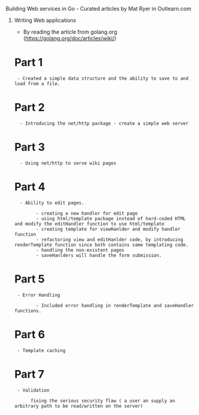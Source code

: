 Building Web services in Go - Curated articles by Mat Ryer in Outlearn.com

1) Writing Web applications
     - By reading the article from golang.org (https://golang.org/doc/articles/wiki/)

     # Part 1

        - Created a simple data structure and the ability to save to and load from a file.

     # Part 2

         - Introducing the net/http package - create a simple web server

     # Part 3

         - Using net/http to serve wiki pages

     # Part 4

         - Ability to edit pages.

               - creating a new handler for edit page
               - using html/template package instead of hard-coded HTML and modify the editHandler function to use html/template
               - creating template for viewHanlder and modify handler function
               - refactoring view and editHanlder code, by introducing renderTemplate function since both contains same templating code.
               - handling the non-existent pages
               - saveHanlders will handle the form submission.

      # Part 5

        - Error Handling

               - Included error handling in renderTemplate and saveHandler functions.
     # Part 6

        - Template caching

     # Part 7

        - Validation

             fixing the serious security flaw ( a user an supply an arbitrary path to be read/written on the server)
